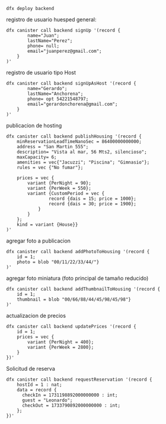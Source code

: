 ``` 
dfx deploy backend

```
registro de usuario huesped general:

```
dfx canister call backend signUp '(record { 
        name="Juan";
        lastName="Perez";
        phone= null;
        email="juanperez@gmail.com"; 
    }
)'
```

registro de usuario tipo Host

```
dfx canister call backend signUpAsHost '(record { 
        name="Gerardo";
        lastName="Anchorena";
        phone= opt 54221548797;
        email="gerardonchorena@gmail.com";  
    }
)'
```

publicacion de hosting

```
dfx canister call backend publishHousing '(record {
    minReservationLeadTimeNanoSec = 86400000000000;
    address = "San Martin 555";
    description= "Vista al mar, 56 Mts2, silencioso";
    maxCapacity= 6;
    amenities = vec{"Jacuzzi"; "Piscina"; "Gimnasio"};
    rules = vec {"No fumar"};
    
    prices = vec {
        variant {PerNight = 90};
        variant {PerWeek = 550};
        variant {CustomPeriod = vec {
                record {dais = 15; price = 1000};
                record {dais = 30; price = 1900};
            }
        }
    }; 
    kind = variant {House}}
)'
```

agregar foto a publicacion

```
dfx canister call backend addPhotoToHousing '(record {
    id = 1; 
    photo = blob "00/11/22/33/44/"}
)'
```

agregar foto miniatura (foto principal de tamaño reducido)

```
dfx canister call backend addThumbnailToHousing '(record {
    id = 1; 
    thumbnail = blob "00/66/88/44/45/98/45/98"}
)'
```

actualizacion de precios

```
dfx canister call backend updatePrices '(record {
    id = 1;
    prices = vec {
        variant {PerNight = 400};
        variant {PerWeek = 2800};
    }
})'
```

Solicitud de reserva

```
dfx canister call backend requestReservation '(record {
    hostId = 1 : nat;
    data = record {
      checkIn = 1731198892000000000 : int;
      guest = "Leonardo";
      checkOut = 1733790892000000000 : int;
    };
})'
```

